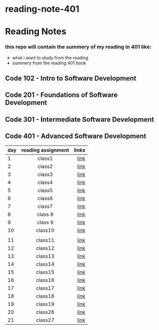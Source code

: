 # reading-note-401

# Reading Notes
### this repo will contain the summery of my reading in 401 like:
- what i want to study from the reading 
- summery from  the reading 401 book
## Code 102 - Intro to Software Development
## Code 201 - Foundations of Software Development
## Code 301 - Intermediate Software Development
## Code 401 - Advanced Software Development

| day    |      reading assignment     |  links  |
|----------|:-------------:| ------------:|
|  1 | class1 |[link](https://joudi12.github.io/reading-note-401/class1)  |
| 2  |  class2 |[link](https://joudi12.github.io/reading-note-401/class2)   |
| 3  |  class3  |   [link](https://joudi12.github.io/reading-note-401/class3)   |
| 4  |   class4   |  [link](https://joudi12.github.io/reading-note-401/class4)  |
|5   |  class5  |[link](https://joudi12.github.io/reading-note-401/class5) |
| 6  | class6  | [link](https://joudi12.github.io/reading-note-401/class6) |
| 7  | class7 |     [link](https://joudi12.github.io/reading-note-401/class7)  |
| 8  |class 8 |    [link](https://joudi12.github.io/reading-note-401/class8)   |
| 9  |   class 9  |    [link](https://joudi12.github.io/reading-note-401/class9)          |
|10  | class10 | [link](https://joudi12.github.io/reading-note-401/class10)  |
 |    |
| 11 |  class11|  [link](https://joudi12.github.io/reading-note-401/class11)  |
| 12 |  class12 |   [link](https://joudi12.github.io/reading-note-401/class12) |
| 13 |class13 |  [link](https://joudi12.github.io/reading-note-401/class13) |
| 14 |    class14     |  [link](https://joudi12.github.io/reading-note-401/class14)|
|15  | class15 | [link](https://joudi12.github.io/reading-note-401/class15) | 
| 16 |  class16|  [link](https://joudi12.github.io/reading-note-401/class16)  |
| 17 |  class17 |   [link](https://joudi12.github.io/reading-note-401/class17) |
| 18 |class18| [link](https://joudi12.github.io/reading-note-401/class18) |
| 19 |  class19     | [link](https://joudi12.github.io/reading-note-401/class19) |
|20 |class26| [link](https://joudi12.github.io/reading-note-401/class26) | 
|21 |class27| [link](https://joudi12.github.io/reading-note-401/class27) | 

